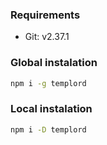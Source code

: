 ### Requirements
- Git: v2.37.1

### Global instalation
```sh
npm i -g templord
```

### Local instalation
```sh
npm i -D templord
```